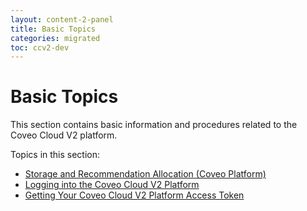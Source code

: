 ```yaml
---
layout: content-2-panel
title: Basic Topics
categories: migrated
toc: ccv2-dev
---
```


# Basic Topics

This section contains basic information and procedures related to the Coveo Cloud V2 platform.

Topics in this section:

-   [Storage and Recommendation Allocation (Coveo Platform)](Storage_and_Recommendation_Allocation__Coveo_Platform_)
-   [Logging into the Coveo Cloud V2 Platform](Logging_into_the_Coveo_Cloud_V2_Platform)
-   [Getting Your Coveo Cloud V2 Platform Access Token](Getting_Your_Coveo_Cloud_V2_Platform_Access_Token)


